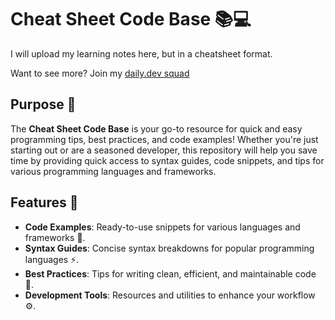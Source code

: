 # Cheat Sheet Code Base 📚💻
I will upload my learning notes here, but in a cheatsheet format.

Want to see more? Join my [daily.dev squad](https://dly.to/qVGsciQomog)


## Purpose 🎯
The **Cheat Sheet Code Base** is your go-to resource for quick and easy programming tips, best practices, and code examples! Whether you're just starting out or are a seasoned developer, this repository will help you save time by providing quick access to syntax guides, code snippets, and tips for various programming languages and frameworks.

## Features 🌟
- **Code Examples**: Ready-to-use snippets for various languages and frameworks 📝.
- **Syntax Guides**: Concise syntax breakdowns for popular programming languages ⚡.
- **Best Practices**: Tips for writing clean, efficient, and maintainable code 🧹.
- **Development Tools**: Resources and utilities to enhance your workflow ⚙️.
